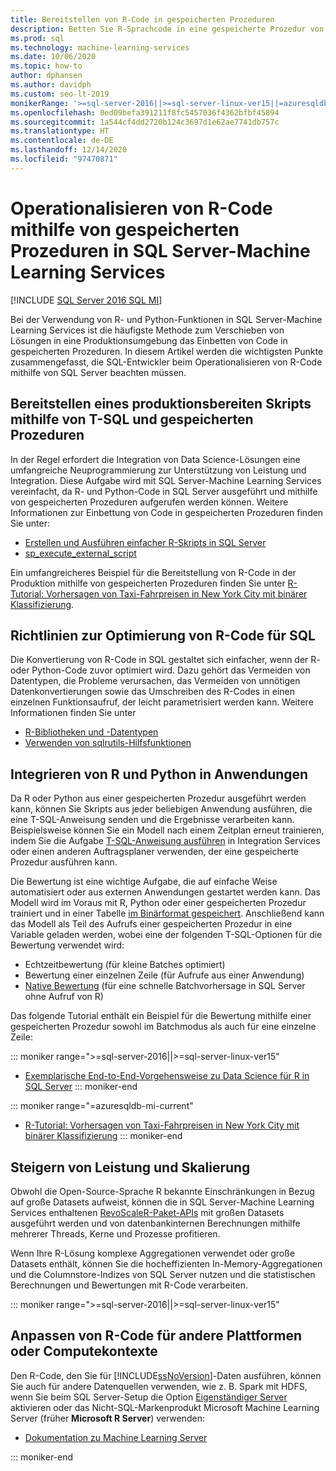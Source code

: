 ```yaml
---
title: Bereitstellen von R-Code in gespeicherten Prozeduren
description: Betten Sie R-Sprachcode in eine gespeicherte Prozedur von SQL Server ein, um ihn für alle Clientanwendungen mit Zugriff auf eine SQL Server-Datenbank verfügbar zu machen.
ms.prod: sql
ms.technology: machine-learning-services
ms.date: 10/06/2020
ms.topic: how-to
author: dphansen
ms.author: davidph
ms.custom: seo-lt-2019
monikerRange: '>=sql-server-2016||>=sql-server-linux-ver15||=azuresqldb-mi-current'
ms.openlocfilehash: 0ed09befa391211f8fc5457036f4362bfbf45894
ms.sourcegitcommit: 1a544cf4dd2720b124c3697d1e62ae7741db757c
ms.translationtype: HT
ms.contentlocale: de-DE
ms.lasthandoff: 12/14/2020
ms.locfileid: "97470871"
---
```

# <a name="operationalize-r-code-using-stored-procedures-in-sql-server-machine-learning-services"></a>Operationalisieren von R-Code mithilfe von gespeicherten Prozeduren in SQL Server-Machine Learning Services
[!INCLUDE [SQL Server 2016 SQL MI](../../includes/applies-to-version/sqlserver2016-asdbmi.md)]

Bei der Verwendung von R- und Python-Funktionen in SQL Server-Machine Learning Services ist die häufigste Methode zum Verschieben von Lösungen in eine Produktionsumgebung das Einbetten von Code in gespeicherten Prozeduren. In diesem Artikel werden die wichtigsten Punkte zusammengefasst, die SQL-Entwickler beim Operationalisieren von R-Code mithilfe von SQL Server beachten müssen.

## <a name="deploy-production-ready-script-using-t-sql-and-stored-procedures"></a>Bereitstellen eines produktionsbereiten Skripts mithilfe von T-SQL und gespeicherten Prozeduren

In der Regel erfordert die Integration von Data Science-Lösungen eine umfangreiche Neuprogrammierung zur Unterstützung von Leistung und Integration. Diese Aufgabe wird mit SQL Server-Machine Learning Services vereinfacht, da R- und Python-Code in SQL Server ausgeführt und mithilfe von gespeicherten Prozeduren aufgerufen werden können. Weitere Informationen zur Einbettung von Code in gespeicherten Prozeduren finden Sie unter:

+ [Erstellen und Ausführen einfacher R-Skripts in SQL Server](../tutorials/quickstart-r-create-script.md)
+ [sp_execute_external_script](../../relational-databases/system-stored-procedures/sp-execute-external-script-transact-sql.md)

Ein umfangreicheres Beispiel für die Bereitstellung von R-Code in der Produktion mithilfe von gespeicherten Prozeduren finden Sie unter [R-Tutorial: Vorhersagen von Taxi-Fahrpreisen in New York City mit binärer Klassifizierung](../tutorials/r-taxi-classification-introduction.md).

## <a name="guidelines-for-optimizing-r-code-for-sql"></a>Richtlinien zur Optimierung von R-Code für SQL

Die Konvertierung von R-Code in SQL gestaltet sich einfacher, wenn der R- oder Python-Code zuvor optimiert wird. Dazu gehört das Vermeiden von Datentypen, die Probleme verursachen, das Vermeiden von unnötigen Datenkonvertierungen sowie das Umschreiben des R-Codes in einen einzelnen Funktionsaufruf, der leicht parametrisiert werden kann. Weitere Informationen finden Sie unter

+ [R-Bibliotheken und -Datentypen](r-libraries-and-data-types.md)
+ [Verwenden von sqlrutils-Hilfsfunktionen](ref-r-sqlrutils.md)

## <a name="integrate-r-and-python-with-applications"></a>Integrieren von R und Python in Anwendungen

Da R oder Python aus einer gespeicherten Prozedur ausgeführt werden kann, können Sie Skripts aus jeder beliebigen Anwendung ausführen, die eine T-SQL-Anweisung senden und die Ergebnisse verarbeiten kann. Beispielsweise können Sie ein Modell nach einem Zeitplan erneut trainieren, indem Sie die Aufgabe [T-SQL-Anweisung ausführen](../../integration-services/control-flow/execute-t-sql-statement-task.md) in Integration Services oder einen anderen Auftragsplaner verwenden, der eine gespeicherte Prozedur ausführen kann.

Die Bewertung ist eine wichtige Aufgabe, die auf einfache Weise automatisiert oder aus externen Anwendungen gestartet werden kann. Das Modell wird im Voraus mit R, Python oder einer gespeicherten Prozedur trainiert und in einer Tabelle [im Binärformat gespeichert](../tutorials/walkthrough-build-and-save-the-model.md). Anschließend kann das Modell als Teil des Aufrufs einer gespeicherten Prozedur in eine Variable geladen werden, wobei eine der folgenden T-SQL-Optionen für die Bewertung verwendet wird:

+ Echtzeitbewertung (für kleine Batches optimiert)
+ Bewertung einer einzelnen Zeile (für Aufrufe aus einer Anwendung)
+ [Native Bewertung](../predictions/native-scoring-predict-transact-sql.md) (für eine schnelle Batchvorhersage in SQL Server ohne Aufruf von R)

Das folgende Tutorial enthält ein Beispiel für die Bewertung mithilfe einer gespeicherten Prozedur sowohl im Batchmodus als auch für eine einzelne Zeile:

::: moniker range=">=sql-server-2016||>=sql-server-linux-ver15"
+ [Exemplarische End-to-End-Vorgehensweise zu Data Science für R in SQL Server](../tutorials/walkthrough-data-science-end-to-end-walkthrough.md)
::: moniker-end

::: moniker range="=azuresqldb-mi-current"
+ [R-Tutorial: Vorhersagen von Taxi-Fahrpreisen in New York City mit binärer Klassifizierung](../tutorials/r-taxi-classification-introduction.md)
::: moniker-end

## <a name="boost-performance-and-scale"></a>Steigern von Leistung und Skalierung

Obwohl die Open-Source-Sprache R bekannte Einschränkungen in Bezug auf große Datasets aufweist, können die in SQL Server-Machine Learning Services enthaltenen [RevoScaleR-Paket-APIs](ref-r-revoscaler.md) mit großen Datasets ausgeführt werden und von datenbankinternen Berechnungen mithilfe mehrerer Threads, Kerne und Prozesse profitieren.

Wenn Ihre R-Lösung komplexe Aggregationen verwendet oder große Datasets enthält, können Sie die hocheffizienten In-Memory-Aggregationen und die Columnstore-Indizes von SQL Server nutzen und die statistischen Berechnungen und Bewertungen mit R-Code verarbeiten.

::: moniker range=">=sql-server-2016||>=sql-server-linux-ver15"

## <a name="adapt-r-code-for-other-platforms-or-compute-contexts"></a>Anpassen von R-Code für andere Plattformen oder Computekontexte

Den R-Code, den Sie für [!INCLUDE[ssNoVersion](../../includes/ssnoversion-md.md)]-Daten ausführen, können Sie auch für andere Datenquellen verwenden, wie z. B. Spark mit HDFS, wenn Sie beim SQL Server-Setup die Option [Eigenständiger Server](../install/sql-machine-learning-standalone-windows-install.md) aktivieren oder das Nicht-SQL-Markenprodukt Microsoft Machine Learning Server (früher **Microsoft R Server**) verwenden:

+ [Dokumentation zu Machine Learning Server](/r-server/)

::: moniker-end
